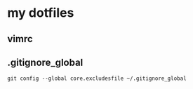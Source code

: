 # my dotfiles

## vimrc

## .gitignore_global

`git config --global core.excludesfile ~/.gitignore_global`
